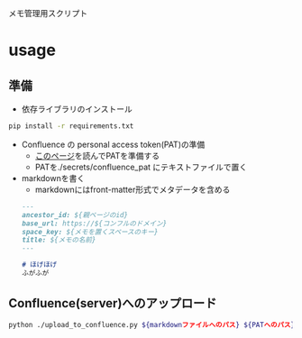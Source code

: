 メモ管理用スクリプト

# usage
## 準備
- 依存ライブラリのインストール
```bash
pip install -r requirements.txt
```
- Confluence の personal access token(PAT)の準備
  - [このページ](https://confluence.atlassian.com/enterprise/using-personal-access-tokens-1026032365.html)を読んでPATを準備する
  - PATを./secrets/confluence_pat にテキストファイルで置く
- markdownを書く
  - markdownにはfront-matter形式でメタデータを含める
  ```markdown
  ---
  ancestor_id: ${親ページのid}
  base_url: https://${コンフルのドメイン}
  space_key: ${メモを置くスペースのキー}
  title: ${メモの名前}
  ---

  # ほげほげ
  ふがふが
  ```
## Confluence(server)へのアップロード
```bash
python ./upload_to_confluence.py ${markdownファイルへのパス} ${PATへのパス}
```